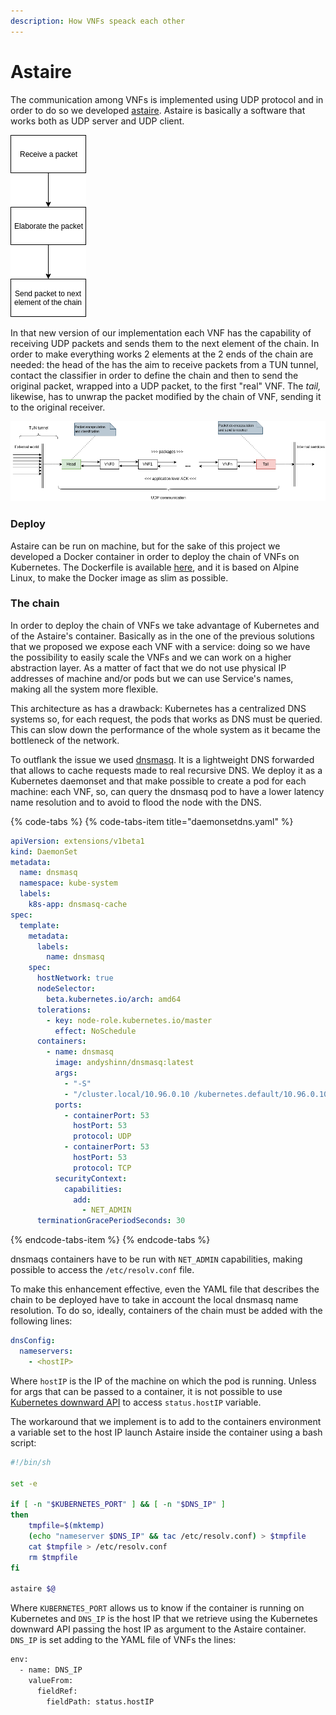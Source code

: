 ```yaml
---
description: How VNFs speack each other
---
```


# Astaire

The communication among VNFs is implemented using UDP protocol and in order to do so we developed [astaire](https://github.com/Augugrumi/astaire). Astaire is basically a software that works both as UDP server and UDP client. 

![How Astaire works](.gitbook/assets/astaire-algorithm.png)

In that new version of our implementation each VNF has the capability of receiving UDP packets and sends them to the next element of the chain. In order to make everything works 2 elements at the 2 ends of the chain are needed: the head of the has the aim to receive packets from a TUN tunnel, contact the classifier in order to define the chain and then to send the original packet, wrapped into a UDP packet, to the first "real" VNF. The _tail,_ likewise, has to unwrap the packet modified by the chain of VNF, sending it to the original receiver.

![](.gitbook/assets/astaire.png)

### Deploy

Astaire can be run on machine, but for the sake of this project we developed a Docker container in order to deploy the chain of VNFs on Kubernetes. The Dockerfile is available [here](https://github.com/Augugrumi/astaire/blob/master/Dockerfile), and it is based on Alpine Linux, to make the Docker image as slim as possible. 

### The chain

In order to deploy the chain of VNFs we take advantage of Kubernetes and of the Astaire's container. Basically as in the one of the previous solutions that we proposed we expose each VNF with a service: doing so we have the possibility to easily scale the VNFs and we can work on a higher abstraction layer. As a matter of fact that we do not use physical IP addresses of machine and/or pods but we can use Service's names, making all the system more flexible.

This architecture as has a drawback: Kubernetes has a centralized DNS systems so, for each request, the pods that works as DNS must be queried. This can slow down the performance of the whole system as it became the bottleneck of the network.

To outflank the issue we used [dnsmasq](http://www.thekelleys.org.uk/dnsmasq/doc.html). It is a lightweight DNS forwarded that allows to cache requests made to real recursive DNS. We deploy it as a Kubernetes daemonset and that make possible to create a pod for each machine: each VNF, so, can query the dnsmasq pod to have a lower latency name resolution and to avoid to flood the node with the DNS.

{% code-tabs %}
{% code-tabs-item title="daemonsetdns.yaml" %}
```yaml
apiVersion: extensions/v1beta1
kind: DaemonSet
metadata:
  name: dnsmasq
  namespace: kube-system
  labels:
    k8s-app: dnsmasq-cache
spec:
  template:
    metadata:
      labels:
        name: dnsmasq
    spec:
      hostNetwork: true
      nodeSelector:
        beta.kubernetes.io/arch: amd64
      tolerations:
        - key: node-role.kubernetes.io/master
          effect: NoSchedule
      containers:
        - name: dnsmasq
          image: andyshinn/dnsmasq:latest
          args:
            - "-S"
            - "/cluster.local/10.96.0.10 /kubernetes.default/10.96.0.10"
          ports:
            - containerPort: 53
              hostPort: 53
              protocol: UDP
            - containerPort: 53
              hostPort: 53
              protocol: TCP
          securityContext:
            capabilities:
              add:
                - NET_ADMIN
      terminationGracePeriodSeconds: 30
```
{% endcode-tabs-item %}
{% endcode-tabs %}

dnsmaqs containers have to be run with `NET_ADMIN` capabilities, making possible to access the `/etc/resolv.conf` file. 

To make this enhancement effective, even the YAML file that describes the chain to be deployed have to take in account the local dnsmasq name resolution. To do so, ideally, containers of the chain must be added with the following lines:

```yaml
dnsConfig:
  nameservers:
    - <hostIP>
```

Where `hostIP` is the IP of the machine on which the pod is running. Unless for args that can be passed to a container, it is not possible to use [Kubernetes downward API](https://kubernetes.io/docs/tasks/inject-data-application/downward-api-volume-expose-pod-information/#the-downward-api) to access `status.hostIP` variable. 

The workaround that we implement is to add to the containers environment a variable set to the host IP launch Astaire inside the container using a bash script:

```bash
#!/bin/sh

set -e

if [ -n "$KUBERNETES_PORT" ] && [ -n "$DNS_IP" ]
then
    tmpfile=$(mktemp)
    (echo "nameserver $DNS_IP" && tac /etc/resolv.conf) > $tmpfile
    cat $tmpfile > /etc/resolv.conf
    rm $tmpfile
fi

astaire $@
```

Where `KUBERNETES_PORT`  allows us to know if the container is running on Kubernetes and `DNS_IP` is the host IP that we retrieve using the Kubernetes downward API passing the host IP as argument to the Astaire container. `DNS_IP` is set adding to the YAML file of VNFs the lines:

```bash
env:
  - name: DNS_IP
    valueFrom:
      fieldRef:
        fieldPath: status.hostIP
```



